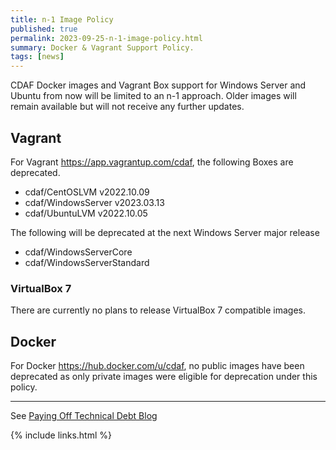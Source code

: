 ```yaml
---
title: n-1 Image Policy
published: true
permalink: 2023-09-25-n-1-image-policy.html
summary: Docker & Vagrant Support Policy.
tags: [news]
---
```


CDAF Docker images and Vagrant Box support for Windows Server and Ubuntu from now will be limited to an n-1 approach. Older images will remain available but will not receive any further updates.

## Vagrant

For Vagrant https://app.vagrantup.com/cdaf, the following Boxes are deprecated.

- cdaf/CentOSLVM v2022.10.09
- cdaf/WindowsServer v2023.03.13
- cdaf/UbuntuLVM v2022.10.05

The following will be deprecated at the next Windows Server major release

- cdaf/WindowsServerCore
- cdaf/WindowsServerStandard

### VirtualBox 7

There are currently no plans to release VirtualBox 7 compatible images.

## Docker

For Docker https://hub.docker.com/u/cdaf, no public images have been deprecated as only private images were eligible for deprecation under this policy.

---

See [Paying Off Technical Debt Blog](https://blog.cdaf.io/articles/2023-07-06-tech-debt/)

{% include links.html %}

